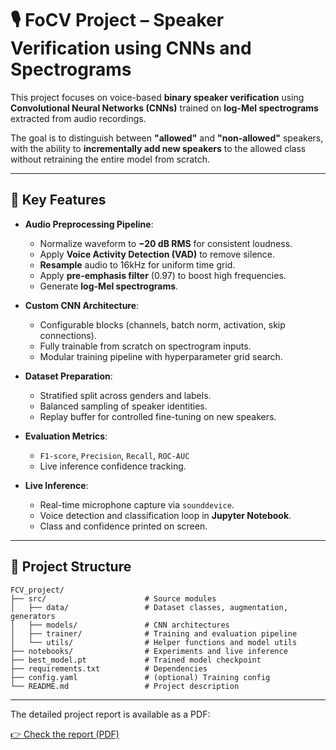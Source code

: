 # 🎙️ FoCV Project – Speaker Verification using CNNs and Spectrograms

This project focuses on voice-based **binary speaker verification** using **Convolutional Neural Networks (CNNs)** trained on **log-Mel spectrograms** extracted from audio recordings.

The goal is to distinguish between **"allowed"** and **"non-allowed"** speakers, with the ability to **incrementally add new speakers** to the allowed class without retraining the entire model from scratch.

---

## 🔧 Key Features

- **Audio Preprocessing Pipeline**:
  - Normalize waveform to **−20 dB RMS** for consistent loudness.
  - Apply **Voice Activity Detection (VAD)** to remove silence.
  - **Resample** audio to 16kHz for uniform time grid.
  - Apply **pre-emphasis filter** (0.97) to boost high frequencies.
  - Generate **log-Mel spectrograms**.

- **Custom CNN Architecture**:
  - Configurable blocks (channels, batch norm, activation, skip connections).
  - Fully trainable from scratch on spectrogram inputs.
  - Modular training pipeline with hyperparameter grid search.

- **Dataset Preparation**:
  - Stratified split across genders and labels.
  - Balanced sampling of speaker identities.
  - Replay buffer for controlled fine-tuning on new speakers.

- **Evaluation Metrics**:
  - `F1-score`, `Precision`, `Recall`, `ROC-AUC`
  - Live inference confidence tracking.

- **Live Inference**:
  - Real-time microphone capture via `sounddevice`.
  - Voice detection and classification loop in **Jupyter Notebook**.
  - Class and confidence printed on screen.

---

## 📁 Project Structure

```
FCV_project/
├── src/                      # Source modules
│   ├── data/                 # Dataset classes, augmentation, generators
│   ├── models/               # CNN architectures
│   ├── trainer/              # Training and evaluation pipeline
│   └── utils/                # Helper functions and model utils
├── notebooks/                # Experiments and live inference
├── best_model.pt             # Trained model checkpoint
├── requirements.txt          # Dependencies
├── config.yaml               # (optional) Training config
└── README.md                 # Project description
```
---

The detailed project report is available as a PDF:

[👉 Check the report (PDF)]([reports/report.pdf](https://github.com/BartekKrzepkowski/FoCV_project/blob/main/report/FoCV%20Report.pdf))

